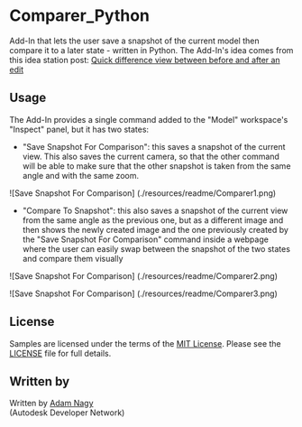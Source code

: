 # Comparer_Python
Add-In that lets the user save a snapshot of the current model then compare it to a later state - written in Python.
The Add-In's idea comes from this idea station post: [Quick difference view between before and after an edit](http://forums.autodesk.com/t5/fusion-360-ideastation-request-a/quick-difference-view-between-before-and-after-an-edit/idi-p/5556293)

## Usage
The Add-In provides a single command added to the "Model" workspace's "Inspect" panel, but it has two states:
- "Save Snapshot For Comparison": this saves a snapshot of the current view. This also saves the current camera, so that the other command will be able to make sure that the other snapshot is taken from the same angle and with the same zoom.

![Save Snapshot For Comparison]
(./resources/readme/Comparer1.png)
- "Compare To Snapshot": this also saves a snapshot of the current view from the same angle as the previous one, but as a different image and then shows the newly created image and the one previously created by the "Save Snapshot For Comparison" command inside a webpage where the user can easily swap between the snapshot of the two states and compare them visually

![Save Snapshot For Comparison]
(./resources/readme/Comparer2.png)

![Save Snapshot For Comparison]
(./resources/readme/Comparer3.png)
 
## License
Samples are licensed under the terms of the [MIT License](http://opensource.org/licenses/MIT). Please see the [LICENSE](LICENSE) file for full details.

## Written by 
Written by [Adam Nagy](http://adndevblog.typepad.com/manufacturing/adam-nagy.html)  <br />
(Autodesk Developer Network)
 
